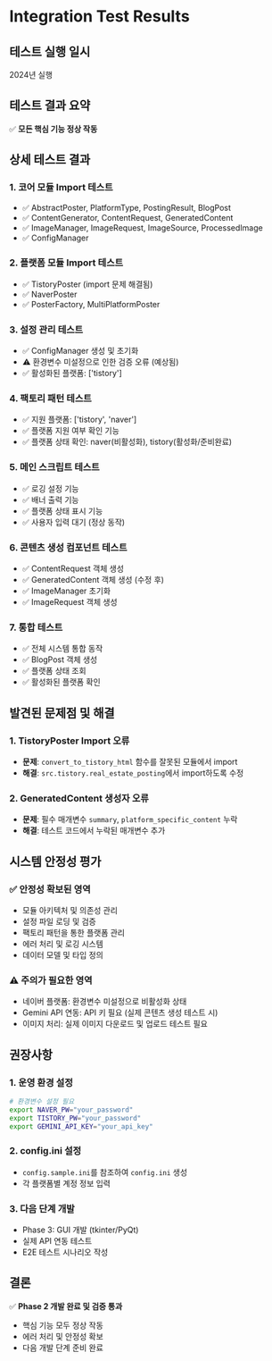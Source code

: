 # Integration Test Results

## 테스트 실행 일시
2024년 실행

## 테스트 결과 요약
✅ **모든 핵심 기능 정상 작동**

## 상세 테스트 결과

### 1. 코어 모듈 Import 테스트
- ✅ AbstractPoster, PlatformType, PostingResult, BlogPost
- ✅ ContentGenerator, ContentRequest, GeneratedContent
- ✅ ImageManager, ImageRequest, ImageSource, ProcessedImage
- ✅ ConfigManager

### 2. 플랫폼 모듈 Import 테스트
- ✅ TistoryPoster (import 문제 해결됨)
- ✅ NaverPoster
- ✅ PosterFactory, MultiPlatformPoster

### 3. 설정 관리 테스트
- ✅ ConfigManager 생성 및 초기화
- ⚠️ 환경변수 미설정으로 인한 검증 오류 (예상됨)
- ✅ 활성화된 플랫폼: ['tistory']

### 4. 팩토리 패턴 테스트
- ✅ 지원 플랫폼: ['tistory', 'naver']
- ✅ 플랫폼 지원 여부 확인 기능
- ✅ 플랫폼 상태 확인: naver(비활성화), tistory(활성화/준비완료)

### 5. 메인 스크립트 테스트
- ✅ 로깅 설정 기능
- ✅ 배너 출력 기능
- ✅ 플랫폼 상태 표시 기능
- ✅ 사용자 입력 대기 (정상 동작)

### 6. 콘텐츠 생성 컴포넌트 테스트
- ✅ ContentRequest 객체 생성
- ✅ GeneratedContent 객체 생성 (수정 후)
- ✅ ImageManager 초기화
- ✅ ImageRequest 객체 생성

### 7. 통합 테스트
- ✅ 전체 시스템 통합 동작
- ✅ BlogPost 객체 생성
- ✅ 플랫폼 상태 조회
- ✅ 활성화된 플랫폼 확인

## 발견된 문제점 및 해결

### 1. TistoryPoster Import 오류
- **문제**: `convert_to_tistory_html` 함수를 잘못된 모듈에서 import
- **해결**: `src.tistory.real_estate_posting`에서 import하도록 수정

### 2. GeneratedContent 생성자 오류
- **문제**: 필수 매개변수 `summary`, `platform_specific_content` 누락
- **해결**: 테스트 코드에서 누락된 매개변수 추가

## 시스템 안정성 평가

### ✅ 안정성 확보된 영역
- 모듈 아키텍처 및 의존성 관리
- 설정 파일 로딩 및 검증
- 팩토리 패턴을 통한 플랫폼 관리
- 에러 처리 및 로깅 시스템
- 데이터 모델 및 타입 정의

### ⚠️ 주의가 필요한 영역
- 네이버 플랫폼: 환경변수 미설정으로 비활성화 상태
- Gemini API 연동: API 키 필요 (실제 콘텐츠 생성 테스트 시)
- 이미지 처리: 실제 이미지 다운로드 및 업로드 테스트 필요

## 권장사항

### 1. 운영 환경 설정
```bash
# 환경변수 설정 필요
export NAVER_PW="your_password"
export TISTORY_PW="your_password"
export GEMINI_API_KEY="your_api_key"
```

### 2. config.ini 설정
- `config.sample.ini`를 참조하여 `config.ini` 생성
- 각 플랫폼별 계정 정보 입력

### 3. 다음 단계 개발
- Phase 3: GUI 개발 (tkinter/PyQt)
- 실제 API 연동 테스트
- E2E 테스트 시나리오 작성

## 결론
✅ **Phase 2 개발 완료 및 검증 통과**
- 핵심 기능 모두 정상 작동
- 에러 처리 및 안정성 확보
- 다음 개발 단계 준비 완료